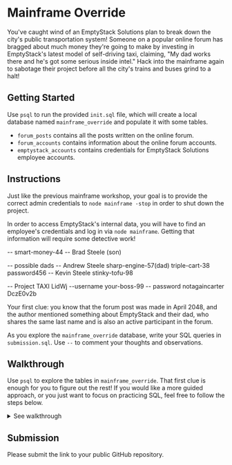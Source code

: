 # Mainframe Override

You've caught wind of an EmptyStack Solutions plan to break down the city's
public transportation system! Someone on a popular online forum has bragged about
much money they're going to make by investing in EmptyStack's latest model of
self-driving taxi, claiming, "My dad works there and he's got some serious inside
intel." Hack into the mainframe again to sabotage their project before all the
city's trains and buses grind to a halt!

## Getting Started

Use `psql` to run the provided `init.sql` file, which will create a local database
named `mainframe_override` and populate it with some tables.

- `forum_posts` contains all the posts written on the online forum.
- `forum_accounts` contains information about the online forum accounts.
- `emptystack_accounts` contains credentials for EmptyStack Solutions employee accounts.

## Instructions

Just like the previous mainframe workshop, your goal is to provide the correct admin
credentials to `node mainframe -stop` in order to shut down the project.

In order to access EmptyStack's internal data, you will have to find an employee's
credentials and log in via `node mainframe`. Getting that information will require
some detective work!

-- smart-money-44
-- Brad Steele (son)

-- possible dads
-- Andrew Steele sharp-engine-57(dad) triple-cart-38 password456
-- Kevin Steele stinky-tofu-98

-- Project TAXI LidWj
--username your-boss-99
-- password notagaincarter
DczE0v2b

Your first clue: you know that the forum post was made in April 2048, and the author
mentioned something about EmptyStack and their dad, who shares the same last name and
is also an active participant in the forum.

As you explore the `mainframe_override` database, write your SQL queries in
`submission.sql`. Use `--` to comment your thoughts and observations.

## Walkthrough

Use `psql` to explore the tables in `mainframe_override`.
That first clue is enough for you to figure out the rest!
If you would like a more guided approach, or you just want to focus on practicing SQL,
feel free to follow the steps below.

<details>
<summary>See walkthrough</summary>

1. Get the username of the person who made the post about EmptyStack in `forum_posts`.
2. Get the last name of the person associated with that username in `forum_accounts`.
3. Find all other accounts with the same last name.
4. Find all accounts in `emptystack_accounts` with the same last name.
5. There will only be one EmptyStack employee with a forum account. Use their credentials
   to access `node mainframe`, which will output a new `sql` file for you to run.
6. Find the message in `emptystack_messages` that mentions a project involving
   self-driving taxis. That message is sent from an admin account and also reveals
   the project code.
7. Get the credentials for the admin account from `emptystack_accounts`.
8. Get the ID of the project from `emptystack_projects`.
9. Use that information to stop the project: `node mainframe -stop`!

</details>

## Submission

Please submit the link to your public GitHub repository.
